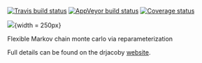 [![Travis build status](https://travis-ci.org/mrc-ide/drjacoby.svg?branch=master)](https://travis-ci.org/mrc-ide/drjacoby)
[![AppVeyor build status](https://ci.appveyor.com/api/projects/status/github/mrc-ide/drjacoby?branch=master&svg=true)](https://ci.appveyor.com/project/mrc-ide/drjacoby)
[![Coverage status](https://codecov.io/gh/mrc-ide/drjacoby/branch/master/graph/badge.svg)](https://codecov.io/github/mrc-ide/drjacoby?branch=master)

![](https://raw.githubusercontent.com/mrc-ide/drjacoby/master/R_ignore/images/logo.png){width = 250px}

Flexible Markov chain monte carlo via reparameterization

Full details can be found on the drjacoby [website](https://mrc-ide.github.io/drjacoby/).
